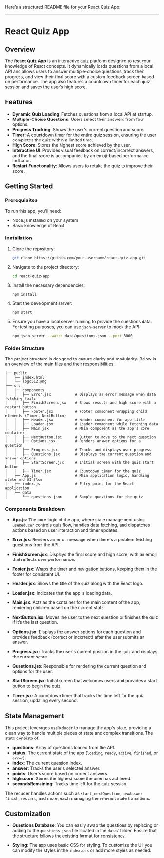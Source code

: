 Here’s a structured README file for your React Quiz App:

---

# React Quiz App

## Overview

The **React Quiz App** is an interactive quiz platform designed to test your knowledge of React concepts. It dynamically loads questions from a local API and allows users to answer multiple-choice questions, track their progress, and view their final score with a custom feedback screen based on performance. The app also features a countdown timer for each quiz session and saves the user's high score.

## Features

- **Dynamic Quiz Loading**: Fetches questions from a local API at startup.
- **Multiple-Choice Questions**: Users select their answers from four options.
- **Progress Tracking**: Shows the user's current question and score.
- **Timer**: A countdown timer for the entire quiz session, ensuring the user completes the quiz within a limited time.
- **High Score**: Stores the highest score achieved by the user.
- **Interactive UI**: Provides visual feedback on correct/incorrect answers, and the final score is accompanied by an emoji-based performance indicator.
- **Restart Functionality**: Allows users to retake the quiz to improve their score.

## Getting Started

### Prerequisites

To run this app, you'll need:

- Node.js installed on your system
- Basic knowledge of React

### Installation

1. Clone the repository:

   ```bash
   git clone https://github.com/your-username/react-quiz-app.git
   ```

2. Navigate to the project directory:

   ```bash
   cd react-quiz-app
   ```

3. Install the necessary dependencies:

   ```bash
   npm install
   ```

4. Start the development server:

   ```bash
   npm start
   ```

5. Ensure you have a local server running to provide the questions data. For testing purposes, you can use `json-server` to mock the API:

   ```bash
   npx json-server --watch data/questions.json --port 8000
   ```

### Folder Structure

The project structure is designed to ensure clarity and modularity. Below is an overview of the main files and their responsibilities:

```
├── public
│   ├── index.html
│   └── logo512.png
├── src
│   ├── components
│   │   ├── Error.jsx           # Displays an error message when data fetching fails
│   │   ├── FinishScreen.jsx    # Shows results and high score with a restart button
│   │   ├── Footer.jsx          # Footer component wrapping child elements (Timer, NextButton)
│   │   ├── Header.jsx          # Header component for app title
│   │   ├── Loader.jsx          # Loader component while fetching data
│   │   ├── Main.jsx            # Main component as the app's core container
│   │   ├── NextButton.jsx      # Button to move to the next question
│   │   ├── Options.jsx         # Renders answer options for a question
│   │   ├── Progress.jsx        # Tracks and displays user progress
│   │   ├── Questions.jsx       # Displays the current question and answer options
│   │   ├── StartScreen.jsx     # Initial screen with the quiz start button
│   │   ├── Timer.jsx           # Countdown timer for the quiz
│   ├── App.js                  # Main application logic, handling state and UI flow
│   ├── index.js                # Entry point for the React application
│   └── data
│       └── questions.json      # Sample questions for the quiz
```

### Components Breakdown

- **App.js**: The core logic of the app, where state management using `useReducer` controls quiz flow, handles data fetching, and dispatches actions based on user interaction and timer updates.
  
- **Error.jsx**: Renders an error message when there's a problem fetching questions from the API.

- **FinishScreen.jsx**: Displays the final score and high score, with an emoji that reflects user performance.

- **Footer.jsx**: Wraps the timer and navigation buttons, keeping them in the footer for consistent UI.

- **Header.jsx**: Shows the title of the quiz along with the React logo.

- **Loader.jsx**: Indicates that the app is loading data.

- **Main.jsx**: Acts as the container for the main content of the app, rendering children based on the current state.

- **NextButton.jsx**: Moves the user to the next question or finishes the quiz if it's the last question.

- **Options.jsx**: Displays the answer options for each question and provides feedback (correct or incorrect) after the user submits an answer.

- **Progress.jsx**: Tracks the user's current position in the quiz and displays the current score.

- **Questions.jsx**: Responsible for rendering the current question and options for the user.

- **StartScreen.jsx**: Initial screen that welcomes users and provides a start button to begin the quiz.

- **Timer.jsx**: A countdown timer that tracks the time left for the quiz session, updating every second.

## State Management

This project leverages `useReducer` to manage the app's state, providing a clean way to handle multiple pieces of state and complex transitions. The state consists of:

- **questions**: Array of questions loaded from the API.
- **status**: The current state of the app (`loading`, `ready`, `active`, `finished`, or `error`).
- **index**: The current question index.
- **answer**: Tracks the user's selected answer.
- **points**: User's score based on correct answers.
- **highscore**: Stores the highest score the user has achieved.
- **secondsRemaining**: Tracks time left for the quiz session.

The reducer handles actions such as `start`, `nextQuestion`, `newAnswer`, `finish`, `restart`, and more, each managing the relevant state transitions.

## Customization

- **Questions Database**: You can easily swap the questions by replacing or adding to the `questions.json` file located in the `data/` folder. Ensure that the structure follows the existing format for consistency.

- **Styling**: The app uses basic CSS for styling. To customize the UI, you can modify the styles in the `index.css` or add more styles as needed.
